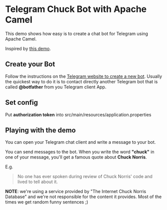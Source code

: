 # Telegram Chuck Bot with Apache Camel

This demo shows how easy is to create a chat bot for Telegram using Apache Camel.

Inspired by [this demo](https://github.com/nicolaferraro/camel-k-chuck-bot).

## Create your Bot

Follow the instructions on the [Telegram website to create a new bot](https://core.telegram.org/bots#3-how-do-i-create-a-bot).
Usually the quickest way to do it is to contact directly another Telegram bot that is called **@botfather** from you Telegram client App.

## Set config
Put **authorization token** into src/main/resources/application.properties  

## Playing with the demo

You can open your Telegram chat client and write a message to your bot.

You can send messages to the bot. When you write the word **"chuck"** in one of your message, you'll get a famous quote about **Chuck Norris**.

E.g.

> No one has ever spoken during review of Chuck Norris' code and lived to tell about it.

**NOTE**: we're using a service provided by "The Internet Chuck Norris Database" and we're not responsible for the content it provides. Most of the times we get random funny sentences ;)
